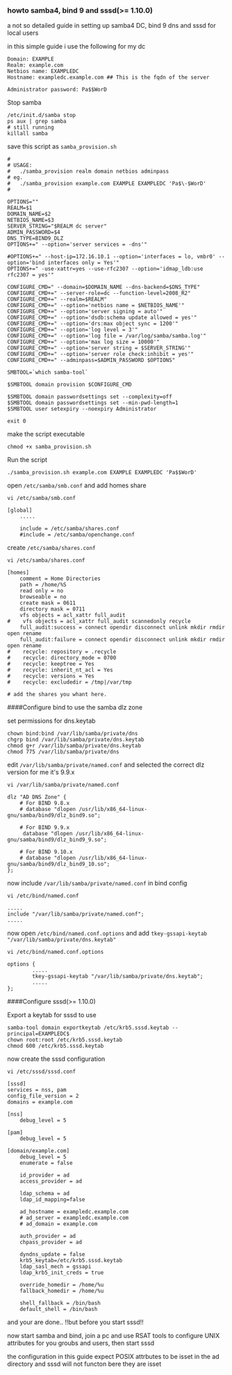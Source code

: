 ### howto samba4, bind 9 and sssd(>= 1.10.0)
a not so detailed guide in setting up samba4 DC, bind 9 dns and sssd for local users

in this simple guide i use the following for my dc

```
Domain: EXAMPLE
Realm: example.com
Netbios name: EXAMPLEDC
Hostname: exampledc.example.com ## This is the fqdn of the server

Administrator password: Pa$$WorD
```


Stop samba
```
/etc/init.d/samba stop
ps aux | grep samba
# still running
killall samba
```

save this script as `samba_provision.sh`

```
#
# USAGE:
#   ./samba_provision realm domain netbios adminpass
# eg.
#   ./samba_provision example.com EXAMPLE EXAMPLEDC 'Pa$\-$WorD'
#

OPTIONS=""
REALM=$1
DOMAIN_NAME=$2
NETBIOS_NAME=$3
SERVER_STRING="$REALM dc server"
ADMIN_PASSWORD=$4
DNS_TYPE=BIND9_DLZ
OPTIONS+=" --option='server services = -dns'"

#OPTIONS+=" --host-ip=172.16.10.1 --option='interfaces = lo, vmbr0' --option='bind interfaces only = Yes'"
OPTIONS+=" -use-xattr=yes --use-rfc2307 --option='idmap_ldb:use rfc2307 = yes'"

CONFIGURE_CMD=" --domain=$DOMAIN_NAME --dns-backend=$DNS_TYPE"
CONFIGURE_CMD+=" --server-role=dc --function-level=2008_R2"
CONFIGURE_CMD+=" --realm=$REALM"
CONFIGURE_CMD+=" --option='netbios name = $NETBIOS_NAME'"
CONFIGURE_CMD+=" --option='server signing = auto'"
CONFIGURE_CMD+=" --option='dsdb:schema update allowed = yes'"
CONFIGURE_CMD+=" --option='drs:max object sync = 1200'"
CONFIGURE_CMD+=" --option='log level = 3'"
CONFIGURE_CMD+=" --option='log file = /var/log/samba/samba.log'"
CONFIGURE_CMD+=" --option='max log size = 10000'"
CONFIGURE_CMD+=" --option='server string = $SERVER_STRING'"
CONFIGURE_CMD+=" --option='server role check:inhibit = yes'"
CONFIGURE_CMD+=" --adminpass=$ADMIN_PASSWORD $OPTIONS"

SMBTOOL=`which samba-tool`

$SMBTOOL domain provision $CONFIGURE_CMD

$SMBTOOL domain passwordsettings set --complexity=off
$SMBTOOL domain passwordsettings set --min-pwd-length=1
$SMBTOOL user setexpiry --noexpiry Administrator

exit 0
```

make the script executable

```
chmod +x samba_provision.sh
```

Run the script

```
./samba_provision.sh example.com EXAMPLE EXAMPLEDC 'Pa$$WorD'
```

open `/etc/samba/smb.conf` and add homes share

`vi /etc/samba/smb.conf`

```
[global]
    .....

    include = /etc/samba/shares.conf
    #include = /etc/samba/openchange.conf
```

create `/etc/samba/shares.conf`

`vi /etc/samba/shares.conf`

```
[homes]
    comment = Home Directories
    path = /home/%S
    read only = no
    browseable = no
    create mask = 0611
    directory mask = 0711
    vfs objects = acl_xattr full_audit
#    vfs objects = acl_xattr full_audit scannedonly recycle
    full_audit:success = connect opendir disconnect unlink mkdir rmdir open rename
    full_audit:failure = connect opendir disconnect unlink mkdir rmdir open rename
#    recycle: repository = .recycle
#    recycle: directory_mode = 0700
#    recycle: keeptree = Yes
#    recycle: inherit_nt_acl = Yes
#    recycle: versions = Yes
#    recycle: excludedir = /tmp|/var/tmp

# add the shares you whant here.
```

####Configure bind to use the samba dlz zone

set permissions for dns.keytab

```
chown bind:bind /var/lib/samba/private/dns
chgrp bind /var/lib/samba/private/dns.keytab
chmod g+r /var/lib/samba/private/dns.keytab
chmod 775 /var/lib/samba/private/dns
```

edit `/var/lib/samba/private/named.conf` and selected the correct dlz version for me it's 9.9.x

`vi /var/lib/samba/private/named.conf`

```
dlz "AD DNS Zone" {
    # For BIND 9.8.x
    # database "dlopen /usr/lib/x86_64-linux-gnu/samba/bind9/dlz_bind9.so";

    # For BIND 9.9.x
     database "dlopen /usr/lib/x86_64-linux-gnu/samba/bind9/dlz_bind9_9.so";

    # For BIND 9.10.x
    # database "dlopen /usr/lib/x86_64-linux-gnu/samba/bind9/dlz_bind9_10.so";
};
```

now include `/var/lib/samba/private/named.conf` in bind config

`vi /etc/bind/named.conf`

```
.....
include "/var/lib/samba/private/named.conf";
.....
```

now open `/etc/bind/named.conf.options` and add `tkey-gssapi-keytab "/var/lib/samba/private/dns.keytab"`

`vi /etc/bind/named.conf.options`

```
options {
        .....
        tkey-gssapi-keytab "/var/lib/samba/private/dns.keytab";
        .....
};
```

####Configure sssd(>= 1.10.0)


Export a keytab for sssd to use

```
samba-tool domain exportkeytab /etc/krb5.sssd.keytab --principal=EXAMPLEDC$
chown root:root /etc/krb5.sssd.keytab 
chmod 600 /etc/krb5.sssd.keytab
```

now create the sssd configuration 

`vi /etc/sssd/sssd.conf`

```
[sssd]
services = nss, pam
config_file_version = 2
domains = example.com

[nss]
    debug_level = 5

[pam]
    debug_level = 5

[domain/example.com]
    debug_level = 5
    enumerate = false

    id_provider = ad
    access_provider = ad

    ldap_schema = ad
    ldap_id_mapping=false

    ad_hostname = exampledc.example.com
    # ad_server = exampledc.example.com
    # ad_domain = example.com

    auth_provider = ad
    chpass_provider = ad

    dyndns_update = false
    krb5_keytab=/etc/krb5.sssd.keytab
    ldap_sasl_mech = gssapi
    ldap_krb5_init_creds = true

    override_homedir = /home/%u
    fallback_homedir = /home/%u

    shell_fallback = /bin/bash
    default_shell = /bin/bash
```


and your are done.. !!but before you start sssd!!

now start samba and bind, join a pc and use RSAT tools to configure UNIX attributes for you groubs and users, then start sssd 

the configuration in this guide expect POSIX attrbutes to be isset in the ad directory and sssd will not functon bere they are isset